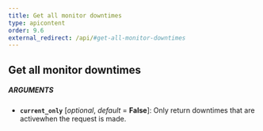 ```yaml
---
title: Get all monitor downtimes
type: apicontent
order: 9.6
external_redirect: /api/#get-all-monitor-downtimes
---
```


## Get all monitor downtimes

##### ARGUMENTS

*   **`current_only`** [*optional*, *default* = **False**]:
    Only return downtimes that are activewhen the request is made.
